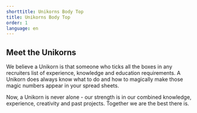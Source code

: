 ```yaml
---
shorttitle: Unikorns Body Top
title: Unikorns Body Top
order: 1
language: en
---
```

## Meet the Unikorns

We believe a Unikorn is that someone who ticks all the boxes in any recruiters list of experience, knowledge and education requirements. A Unikorn does always know what to do and how to magically make those magic numbers appear in your spread sheets. 

Now, a Unikorn is never alone - our strength is in our combined knowledge, experience, creativity and past projects. Together we are the best there is.